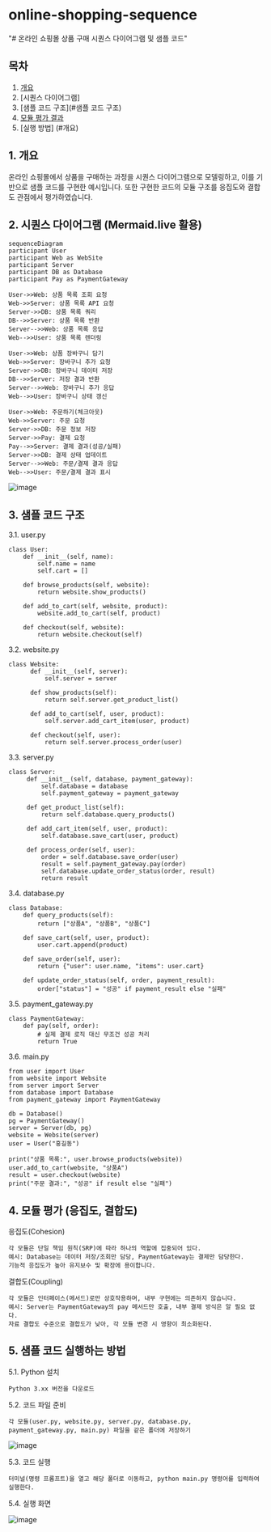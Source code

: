 # online-shopping-sequence
"# 온라인 쇼핑몰 상품 구매 시퀀스 다이어그램 및 샘플 코드"

## 목차
1. [개요](#개요)
2. [시퀀스 다이어그램]
3. [샘플 코드 구조](#샘플 코드 구조)
4. [모듈 평가 결과](#개요)
5. [실행 방법] (#개요)
## 1. 개요
온라인 쇼핑몰에서 상품을 구매하는 과정을 시퀀스 다이어그램으로 모델링하고, 이를 기반으로 샘플 코드를 구현한 예시입니다.
또한 구현한 코드의 모듈 구조를 응집도와 결합도 관점에서 평가하였습니다.

## 2. 시퀀스 다이어그램 (Mermaid.live 활용)
  
    sequenceDiagram
    participant User
    participant Web as WebSite
    participant Server
    participant DB as Database
    participant Pay as PaymentGateway
    
    User->>Web: 상품 목록 조회 요청
    Web->>Server: 상품 목록 API 요청
    Server->>DB: 상품 목록 쿼리
    DB-->>Server: 상품 목록 반환
    Server-->>Web: 상품 목록 응답
    Web-->>User: 상품 목록 렌더링
    
    User->>Web: 상품 장바구니 담기
    Web->>Server: 장바구니 추가 요청
    Server->>DB: 장바구니 데이터 저장
    DB-->>Server: 저장 결과 반환
    Server-->>Web: 장바구니 추가 응답
    Web-->>User: 장바구니 상태 갱신
    
    User->>Web: 주문하기(체크아웃)
    Web->>Server: 주문 요청
    Server->>DB: 주문 정보 저장
    Server->>Pay: 결제 요청
    Pay-->>Server: 결제 결과(성공/실패)
    Server->>DB: 결제 상태 업데이트
    Server-->>Web: 주문/결제 결과 응답
    Web-->>User: 주문/결제 결과 표시
![image](https://github.com/user-attachments/assets/5e41fee6-f753-4650-bdbd-5ae258df6260)


## 3. 샘플 코드 구조
3.1. user.py

    class User:
        def __init__(self, name):
            self.name = name
            self.cart = []

        def browse_products(self, website):
            return website.show_products()
    
        def add_to_cart(self, website, product):
            website.add_to_cart(self, product)
    
        def checkout(self, website):
            return website.checkout(self)
3.2. website.py

    class Website:
          def __init__(self, server):
              self.server = server
      
          def show_products(self):
              return self.server.get_product_list()
      
          def add_to_cart(self, user, product):
              self.server.add_cart_item(user, product)
      
          def checkout(self, user):
              return self.server.process_order(user)
3.3.  server.py
        
    class Server:
         def __init__(self, database, payment_gateway):
             self.database = database
             self.payment_gateway = payment_gateway

         def get_product_list(self):
             return self.database.query_products()
    
         def add_cart_item(self, user, product):
             self.database.save_cart(user, product)
     
         def process_order(self, user):
             order = self.database.save_order(user)
             result = self.payment_gateway.pay(order)
             self.database.update_order_status(order, result)
             return result
3.4. database.py

    class Database:
        def query_products(self):
            return ["상품A", "상품B", "상품C"]

        def save_cart(self, user, product):
            user.cart.append(product)
    
        def save_order(self, user):
            return {"user": user.name, "items": user.cart}
    
        def update_order_status(self, order, payment_result):
            order["status"] = "성공" if payment_result else "실패"
3.5. payment_gateway.py

    class PaymentGateway:
        def pay(self, order):
            # 실제 결제 로직 대신 무조건 성공 처리
            return True

3.6. main.py          

    from user import User
    from website import Website
    from server import Server
    from database import Database
    from payment_gateway import PaymentGateway
    
    db = Database()
    pg = PaymentGateway()
    server = Server(db, pg)
    website = Website(server)
    user = User("홍길동")
    
    print("상품 목록:", user.browse_products(website))
    user.add_to_cart(website, "상품A")
    result = user.checkout(website)
    print("주문 결과:", "성공" if result else "실패")
    
## 4. 모듈 평가 (응집도, 결합도)
응집도(Cohesion)


    각 모듈은 단일 책임 원칙(SRP)에 따라 하나의 역할에 집중되어 있다.
    예시: Database는 데이터 저장/조회만 담당, PaymentGateway는 결제만 담당한다.
    기능적 응집도가 높아 유지보수 및 확장에 용이합니다.




결합도(Coupling)


    각 모듈은 인터페이스(메서드)로만 상호작용하며, 내부 구현에는 의존하지 않습니다.
    예시: Server는 PaymentGateway의 pay 메서드만 호출, 내부 결제 방식은 알 필요 없다.
    자료 결합도 수준으로 결합도가 낮아, 각 모듈 변경 시 영향이 최소화된다.




## 5. 샘플 코드 실행하는 방법 
  5.1. Python 설치

 
    Python 3.xx 버전을 다운로드


5.2. 코드 파일 준비
   
   
    각 모듈(user.py, website.py, server.py, database.py, payment_gateway.py, main.py) 파일을 같은 폴더에 저장하기
  ![image](https://github.com/user-attachments/assets/b3185d02-dc8f-4c7b-a825-de59af52c61b)


5.3. 코드 실행
  
  
    터미널(명령 프롬프트)을 열고 해당 폴더로 이동하고, python main.py 명령어를 입력하여 실행한다.


5.4. 실행 화면


  ![image](https://github.com/user-attachments/assets/108d8492-0618-4f87-9e8b-06b97950d8c2)


